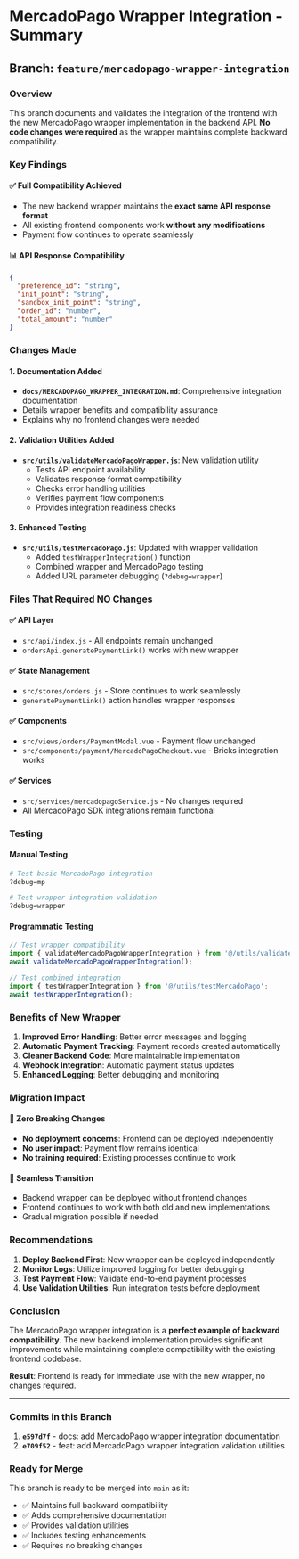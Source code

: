 # MercadoPago Wrapper Integration - Summary

## Branch: `feature/mercadopago-wrapper-integration`

### Overview
This branch documents and validates the integration of the frontend with the new MercadoPago wrapper implementation in the backend API. **No code changes were required** as the wrapper maintains complete backward compatibility.

### Key Findings

#### ✅ Full Compatibility Achieved
- The new backend wrapper maintains the **exact same API response format**
- All existing frontend components work **without any modifications**
- Payment flow continues to operate seamlessly

#### 📊 API Response Compatibility
```json
{
  "preference_id": "string",
  "init_point": "string", 
  "sandbox_init_point": "string",
  "order_id": "number",
  "total_amount": "number"
}
```

### Changes Made

#### 1. Documentation Added
- **`docs/MERCADOPAGO_WRAPPER_INTEGRATION.md`**: Comprehensive integration documentation
- Details wrapper benefits and compatibility assurance
- Explains why no frontend changes were needed

#### 2. Validation Utilities Added
- **`src/utils/validateMercadoPagoWrapper.js`**: New validation utility
  - Tests API endpoint availability
  - Validates response format compatibility
  - Checks error handling utilities
  - Verifies payment flow components
  - Provides integration readiness checks

#### 3. Enhanced Testing
- **`src/utils/testMercadoPago.js`**: Updated with wrapper validation
  - Added `testWrapperIntegration()` function
  - Combined wrapper and MercadoPago testing
  - Added URL parameter debugging (`?debug=wrapper`)

### Files That Required NO Changes

#### ✅ API Layer
- `src/api/index.js` - All endpoints remain unchanged
- `ordersApi.generatePaymentLink()` works with new wrapper

#### ✅ State Management
- `src/stores/orders.js` - Store continues to work seamlessly
- `generatePaymentLink()` action handles wrapper responses

#### ✅ Components
- `src/views/orders/PaymentModal.vue` - Payment flow unchanged
- `src/components/payment/MercadoPagoCheckout.vue` - Bricks integration works

#### ✅ Services
- `src/services/mercadopagoService.js` - No changes required
- All MercadoPago SDK integrations remain functional

### Testing

#### Manual Testing
```bash
# Test basic MercadoPago integration
?debug=mp

# Test wrapper integration validation
?debug=wrapper
```

#### Programmatic Testing
```javascript
// Test wrapper compatibility
import { validateMercadoPagoWrapperIntegration } from '@/utils/validateMercadoPagoWrapper';
await validateMercadoPagoWrapperIntegration();

// Test combined integration
import { testWrapperIntegration } from '@/utils/testMercadoPago';
await testWrapperIntegration();
```

### Benefits of New Wrapper

1. **Improved Error Handling**: Better error messages and logging
2. **Automatic Payment Tracking**: Payment records created automatically
3. **Cleaner Backend Code**: More maintainable implementation
4. **Webhook Integration**: Automatic payment status updates
5. **Enhanced Logging**: Better debugging and monitoring

### Migration Impact

#### 🎯 Zero Breaking Changes
- **No deployment concerns**: Frontend can be deployed independently
- **No user impact**: Payment flow remains identical
- **No training required**: Existing processes continue to work

#### 🔄 Seamless Transition
- Backend wrapper can be deployed without frontend changes
- Frontend continues to work with both old and new implementations
- Gradual migration possible if needed

### Recommendations

1. **Deploy Backend First**: New wrapper can be deployed independently
2. **Monitor Logs**: Utilize improved logging for better debugging
3. **Test Payment Flow**: Validate end-to-end payment processes
4. **Use Validation Utilities**: Run integration tests before deployment

### Conclusion

The MercadoPago wrapper integration is a **perfect example of backward compatibility**. The new backend implementation provides significant improvements while maintaining complete compatibility with the existing frontend codebase.

**Result**: Frontend is ready for immediate use with the new wrapper, no changes required.

---

### Commits in this Branch

1. **`e597d7f`** - docs: add MercadoPago wrapper integration documentation
2. **`e709f52`** - feat: add MercadoPago wrapper integration validation utilities

### Ready for Merge

This branch is ready to be merged into `main` as it:
- ✅ Maintains full backward compatibility
- ✅ Adds comprehensive documentation
- ✅ Provides validation utilities
- ✅ Includes testing enhancements
- ✅ Requires no breaking changes